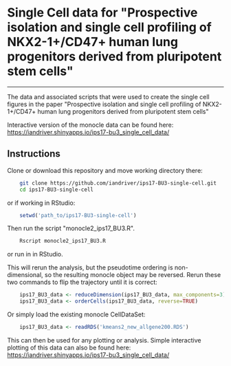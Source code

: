 # Single Cell data for "Prospective isolation and single cell profiling of NKX2-1+/CD47+ human lung progenitors derived from pluripotent stem cells"
------
The data and associated scripts that were used to create the single cell figures
in the paper "Prospective isolation and single cell profiling of NKX2-1+/CD47+
human lung progenitors derived from pluripotent stem cells"

Interactive version of the monocle data can be found here: https://iandriver.shinyapps.io/ips17-bu3_single_cell_data/

Instructions
-----
Clone or download this repository and move working directory there:

```bash
    git clone https://github.com/iandriver/ips17-BU3-single-cell.git
    cd ips17-BU3-single-cell
```
or if working in RStudio:
```R
    setwd('path_to/ips17-BU3-single-cell')
```
Then run the script "monocle2_ips17_BU3.R".

```bash
    Rscript monocle2_ips17_BU3.R
```
or run in in RStudio.

This will rerun the analysis, but the pseudotime ordering is non-dimensional, so the resulting monocle object may be reversed. Rerun these two commands to flip the trajectory until it is correct:

```R
    ips17_BU3_data <- reduceDimension(ips17_BU3_data, max_components=3)
    ips17_BU3_data <- orderCells(ips17_BU3_data, reverse=TRUE)
```
Or simply load the existing monocle CellDataSet:

```R
    ips17_BU3_data <- readRDS('kmeans2_new_allgene200.RDS')
```
This can then be used for any plotting or analysis.
Simple interactive plotting of this data can also be found here: https://iandriver.shinyapps.io/ips17-bu3_single_cell_data/
